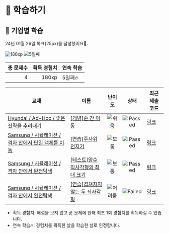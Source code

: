 # 📖 학습하기

## 🚀 기업별 학습
24년 01월 26일 목표(25px)를 달성했어요🥳.

![180xp](https://img.shields.io/badge/EXP-180xp-%235cb85c.svg?for-the-badge)
![5일째](https://img.shields.io/badge/연속학습-5일째-%23E34F26.svg?for-the-badge)

|총 문제수|획득 경험치|연속 학습|
|---:|---:|---|
4|180xp|5일째🔥|

|교재|이름|난이도|상태|최근 제출 코드|
|---|---|:---:|:---:|---|
|[Hyundai / Ad-Hoc / 좋은 전략을 추려내기](https://www.codetree.ai/missions?missionId=17)|[[개념]순 간 이 동](https://www.codetree.ai/missions/17/problems/teleportation)|![쉬움][easy]|![Passed][passed]|[링크](https://github.com/jiyoungzero/codetree-TILs/blob/main/240126/%EC%88%9C%20%EA%B0%84%20%EC%9D%B4%20%EB%8F%99/teleportation.py)|
|[Samsung / 시뮬레이션 / 격자 안에서 단일 객체를 이동](https://www.codetree.ai/missions?missionId=13)|[[연습]주사위 던지기](https://www.codetree.ai/missions/13/problems/roll-a-dice)|![보통][medium]|![Passed][passed]|[링크](https://github.com/jiyoungzero/codetree-TILs/blob/main/240126/%EC%A3%BC%EC%82%AC%EC%9C%84%20%EB%8D%98%EC%A7%80%EA%B8%B0/roll-a-dice.py)|
|[Samsung / 시뮬레이션 / 격자 안에서 완전탐색](https://www.codetree.ai/missions?missionId=13)|[[테스트]양수 직사각형의 최대 크기](https://www.codetree.ai/missions/13/problems/max-area-of-positive-rectangle)|![보통][medium]|![Passed][passed]|[링크](https://github.com/jiyoungzero/codetree-TILs/blob/main/240126/%EC%96%91%EC%88%98%20%EC%A7%81%EC%82%AC%EA%B0%81%ED%98%95%EC%9D%98%20%EC%B5%9C%EB%8C%80%20%ED%81%AC%EA%B8%B0/max-area-of-positive-rectangle.py)|
|[Samsung / 시뮬레이션 / 격자 안에서 완전탐색](https://www.codetree.ai/missions?missionId=13)|[[연습]겹쳐지지 않는 두 직사각형](https://www.codetree.ai/missions/13/problems/non-overlapping-two-rectangles)|![어려움][hard]|![Failed][failed]|[링크](https://github.com/jiyoungzero/codetree-TILs/blob/main/240126/%EA%B2%B9%EC%B3%90%EC%A7%80%EC%A7%80%20%EC%95%8A%EB%8A%94%20%EB%91%90%20%EC%A7%81%EC%82%AC%EA%B0%81%ED%98%95/non-overlapping-two-rectangles.py)|


* 획득 경험치: 해설을 보지 않고 푼 문제에 한해 최초 1회 경험치를 획득하실 수 있습니다.
* 연속 학습🔥: 경험치를 획득한 날을 학습한 날로 인정합니다.










[b5]: https://img.shields.io/badge/Bronze_5-%235D3E31.svg
[b4]: https://img.shields.io/badge/Bronze_4-%235D3E31.svg
[b3]: https://img.shields.io/badge/Bronze_3-%235D3E31.svg
[b2]: https://img.shields.io/badge/Bronze_2-%235D3E31.svg
[b1]: https://img.shields.io/badge/Bronze_1-%235D3E31.svg
[s5]: https://img.shields.io/badge/Silver_5-%23394960.svg
[s4]: https://img.shields.io/badge/Silver_4-%23394960.svg
[s3]: https://img.shields.io/badge/Silver_3-%23394960.svg
[s2]: https://img.shields.io/badge/Silver_2-%23394960.svg
[s1]: https://img.shields.io/badge/Silver_1-%23394960.svg
[g5]: https://img.shields.io/badge/Gold_5-%23FFC433.svg
[g4]: https://img.shields.io/badge/Gold_4-%23FFC433.svg
[g3]: https://img.shields.io/badge/Gold_3-%23FFC433.svg
[g2]: https://img.shields.io/badge/Gold_2-%23FFC433.svg
[g1]: https://img.shields.io/badge/Gold_1-%23FFC433.svg
[p5]: https://img.shields.io/badge/Platinum_5-%2376DDD8.svg
[p4]: https://img.shields.io/badge/Platinum_4-%2376DDD8.svg
[p3]: https://img.shields.io/badge/Platinum_3-%2376DDD8.svg
[p2]: https://img.shields.io/badge/Platinum_2-%2376DDD8.svg
[p1]: https://img.shields.io/badge/Platinum_1-%2376DDD8.svg
[passed]: https://img.shields.io/badge/Passed-%23009D27.svg
[failed]: https://img.shields.io/badge/Failed-%23D24D57.svg
[easy]: https://img.shields.io/badge/쉬움-%235cb85c.svg?for-the-badge
[medium]: https://img.shields.io/badge/보통-%23FFC433.svg?for-the-badge
[hard]: https://img.shields.io/badge/어려움-%23D24D57.svg?for-the-badge